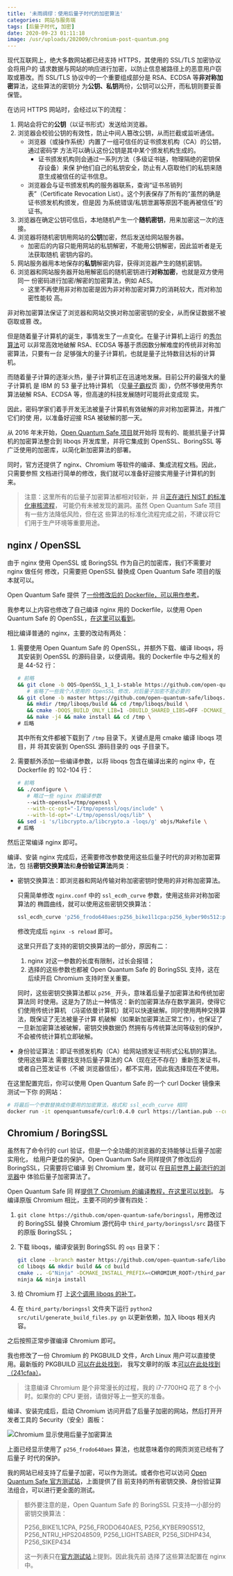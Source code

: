 ```yaml
---
title: '未雨绸缪：使用后量子时代的加密算法'
categories: 网站与服务端
tags: [后量子时代, 加密]
date: 2020-09-23 01:11:18
image: /usr/uploads/202009/chromium-post-quantum.png
---
```


现代互联网上，绝大多数网站都已经支持 HTTPS，其使用的 SSL/TLS 加密协议会将用户的
请求数据与网站的响应进行加密，以防止信息被路径上的恶意用户窃取或篡改。而 SSL/TLS
协议中的一个重要组成部分是 RSA、ECDSA 等**非对称加密**算法，这些算法的密钥分
为**公钥、私钥**两份，公钥可以公开，而私钥则要妥善保管。

在访问 HTTPS 网站时，会经过以下的流程：

1. 网站会将它的**公钥**（以证书形式）发送给浏览器。
2. 浏览器会校验公钥的有效性，防止中间人篡改公钥，从而拦截或监听通信。
   - 浏览器（或操作系统）内置了一组可信任的证书颁发机构（CA）的公钥，通过密码学
     方法可以确认这份公钥是其中某个颁发机构生成的。
     - 证书颁发机构则会通过一系列方法（多级证书链，物理隔绝的密钥保存设备）来保
       护他们自己的私钥安全，防止有人窃取他们的私钥来随意生成被信任的证书信息。
   - 浏览器会与证书颁发机构的服务器联系，查询“证书吊销列表”（Certificate
     Revocation List）。这个列表保存了所有的“虽然的确是证书颁发机构颁发，但是因
     为系统错误/私钥泄漏等原因不能再被信任”的证书。
3. 浏览器在确定公钥可信后，本地随机产生一个**随机密钥**，用来加密这一次的连接。
4. 浏览器将随机密钥用网站的**公钥**加密，然后发送给网站服务器。
   - 加密后的内容只能用网站的私钥解密，不能用公钥解密，因此监听者是无法获取随机
     密钥内容的。
5. 网站服务器用本地保存的**私钥**解密内容，获得浏览器产生的随机密钥。
6. 浏览器和网站服务器开始用解密后的随机密钥进行**对称加密**，也就是双方使用同一
   份密码进行加密/解密的加密算法，例如 AES。
   - 这里不再使用非对称加密是因为非对称加密对算力的消耗较大，而对称加密性能较
     高。

非对称加密算法保证了浏览器和网站交换对称加密密钥的安全，从而保证数据不被窃取或篡
改。

但是随着量子计算机的诞生，事情发生了一点变化。在量子计算机上运行
的[秀尔算法](https://zh.wikipedia.org/wiki/%E7%A7%80%E7%88%BE%E6%BC%94%E7%AE%97%E6%B3%95)可
以非常高效地破解 RSA、ECDSA 等基于质因数分解难度的传统非对称加密算法，只要有一台
足够强大的量子计算机，也就是量子比特数目达标的计算机。

而随着量子计算的逐渐火热，量子计算机正在迅速地发展。目前公开的最强大的量子计算机
是 IBM 的 53 量子比特计算机
（见[量子霸权](https://zh.wikipedia.org/wiki/%E9%87%8F%E5%AD%90%E9%9C%B8%E6%AC%8A)页
面），仍然不够使用秀尔算法破解 RSA、ECDSA 等，但高速的科技发展随时可能将此变成现
实。

因此，密码学家们着手开发无法被量子计算机有效破解的非对称加密算法，并推广它们的使
用，以准备好迎接 RSA 被破解的那一天。

从 2016 年末开始，[Open Quantum Safe 项目](https://openquantumsafe.org/)就开始将
现有的、能抵抗量子计算机的加密算法整合到 liboqs 开发库里，并将它集成到
OpenSSL、BoringSSL 等广泛使用的加密库，以简化新加密算法的部署。

同时，官方还提供了 nginx、Chromium 等软件的编译、集成流程文档。因此，只需要参照
文档进行简单的修改，我们就可以准备好迎接实用量子计算机的到来。

> 注意：这里所有的后量子加密算法都相对较新，并
> 且[正在进行 NIST 的标准化审核流程](https://csrc.nist.gov/Projects/post-quantum-cryptography/round-3-submissions)，
> 可能仍有未被发现的漏洞。虽然 Open Quantum Safe 项目有一些方法降低风险，但在这
> 些算法的标准化流程完成之前，不建议将它们用于生产环境等重要用途。

## nginx / OpenSSL

由于 nginx 使用 OpenSSL 或 BoringSSL 作为自己的加密库，我们不需要对 nginx 做任何
修改，只需要把 OpenSSL 替换成 Open Quantum Safe 项目的版本就可以。

Open Quantum Safe 提供
了[一份修改后的 Dockerfile，可以用作参考](https://github.com/open-quantum-safe/oqs-demos/tree/master/chromium)。

我参考以上内容也修改了自己编译 nginx 用的 Dockerfile，以使用 Open Quantum Safe
的
OpenSSL，[在这里可以看到](https://github.com/xddxdd/dockerfiles/blob/1195fb20a1dfcbcad0fa3c494fe7440841c35963/dockerfiles/nginx/template.Dockerfile)。

相比编译普通的 nginx，主要的改动有两处：

1. 需要使用 Open Quantum Safe 的 OpenSSL，并额外下载、编译 liboqs，将其安装到
   OpenSSL 的源码目录，以便调用。我的 Dockerfile 中与之相关的是 44-52 行：

   ```bash
   # 前略
   && git clone -b OQS-OpenSSL_1_1_1-stable https://github.com/open-quantum-safe/openssl.git \
      # 省略了一些我个人使用的 OpenSSL 修改，对后量子加密不是必要的
   && git clone -b master https://github.com/open-quantum-safe/liboqs.git \
      && mkdir /tmp/liboqs/build && cd /tmp/liboqs/build \
      && cmake -DOQS_BUILD_ONLY_LIB=1 -DBUILD_SHARED_LIBS=OFF -DCMAKE_INSTALL_PREFIX=/tmp/openssl/oqs .. \
      && make -j4 && make install && cd /tmp \
   # 后略
   ```

   其中所有文件都被下载到了 `/tmp` 目录下。关键点是用 cmake 编译 liboqs 项目，并
   将其安装到 OpenSSL 源码目录的 oqs 子目录下。

2. 需要额外添加一些编译参数，以将 liboqs 包含在编译出来的 nginx 中，在
   Dockerfile 的 102-104 行：

   ```bash
   # 前略
   && ./configure \
      # 略过一些 nginx 的编译参数
      --with-openssl=/tmp/openssl \
      --with-cc-opt="-I/tmp/openssl/oqs/include" \
      --with-ld-opt="-L/tmp/openssl/oqs/lib" \
   && sed -i 's/libcrypto.a/libcrypto.a -loqs/g' objs/Makefile \
   # 后略
   ```

然后正常编译 nginx 即可。

编译、安装 nginx 完成后，还需要修改参数使用这些后量子时代的非对称加密算法，包
括**密钥交换算法**和**身份验证算法**两类：

- 密钥交换算法：即浏览器和网站传输对称加密密钥时使用的非对称加密算法。

  只需简单修改 `nginx.conf` 中的 `ssl_ecdh_curve` 参数，使用这些非对称加密算法的
  椭圆曲线，就可以使用这些密钥交换算法：

  ```bash
  ssl_ecdh_curve 'p256_frodo640aes:p256_bike1l1cpa:p256_kyber90s512:p256_ntru_hps2048509:p256_lightsaber:p256_sidhp434:p256_sikep434:prime256v1:secp384r1:secp521r1';
  ```

  修改完成后 `nginx -s reload` 即可。

  这里只开启了支持的密钥交换算法的一部分，原因有二：

  1. nginx 对这一参数的长度有限制，过长会报错；
  2. 选择的这些参数也都被 Open Quantum Safe 的 BoringSSL 支持，这在后续开启
     Chromium 支持时至关重要。

  同时，这些密钥交换算法都以 `p256_` 开头，意味着后量子加密算法和传统加密算法同
  时使用。这是为了防止一种情况：新的加密算法存在数学漏洞，使得它们使用传统计算机
  （冯诺依曼计算机）就可以快速破解。同时使用两种交换算法，既保证了无法被量子计算
  机破解（如果新加密算法正常工作），也保证了一旦新加密算法被破解，密钥交换数据仍
  然拥有与传统算法同等级别的保护，不会被传统计算机立即破解。

- 身份验证算法：即证书颁发机构（CA）给网站颁发证书形式公私钥的算法。使用这些算法
  需要找支持后量子算法的 CA（现在还不存在）重新签发证书，或者自己签发证书（不被
  浏览器信任），都不实用，因此我选择现在不使用。

在这里配置完后，你可以使用 Open Quantum Safe 的一个 curl Docker 镜像来测试一下你
的网站：

```bash
# 将最后一个参数替换成你要用的加密算法，格式和 ssl_ecdh_curve 相同
docker run -it openquantumsafe/curl:0.4.0 curl https://lantian.pub --curves p256_frodo640aes
```

## Chromium / BoringSSL

虽然有了命令行的 curl 验证，但是一个全功能的浏览器的支持能够让后量子加密实用化，
给用户更佳的保护。Open Quantum Safe 同样提供了修改后的 BoringSSL，只需要将它编译
到 Chromium 里，就可以
在[目前世界上最流行的浏览器](https://gs.statcounter.com/browser-market-share)中
体验后量子加密算法了。

Open Quantum Safe 同
样[提供了 Chromium 的编译教程，在这里可以找到](https://github.com/open-quantum-safe/oqs-demos/tree/master/chromium)。
与编译原版 Chromium 相比，主要不同的步骤有四处：

1. `git clone https://github.com/open-quantum-safe/boringssl`，用修改过的
   BoringSSL 替换 Chromium 源代码中 `third_party/boringssl/src` 路径下的原版
   BoringSSL；
2. 下载 liboqs，编译安装到 BoringSSL 的 `oqs` 目录下：

   ```bash
   git clone --branch master https://github.com/open-quantum-safe/liboqs.git
   cd liboqs && mkdir build && cd build
   cmake .. -G"Ninja" -DCMAKE_INSTALL_PREFIX=<CHROMIUM_ROOT>/third_party/boringssl/src/oqs -DOQS_USE_OPENSSL=OFF
   ninja && ninja install
   ```

3. 给 Chromium 打
   上[这个调用 liboqs 的补丁](https://github.com/open-quantum-safe/oqs-demos/raw/master/chromium/oqs-mods.patch)。
4. 在 `third_party/boringssl` 文件夹下运行
   `python2 src/util/generate_build_files.py gn` 以更新依赖，加入 liboqs 相关内
   容。

之后按照正常步骤编译 Chromium 即可。

我也修改了一份 Chromium 的 PKGBUILD 文件，Arch Linux 用户可以直接使用。最新版的
PKGBUILD
[可以在此处找到](https://github.com/xddxdd/pkgbuild/tree/master/chromium-vaapi-oqs)，
我写文章时的版
本[可以在此处找到（241cfaa）](https://github.com/xddxdd/pkgbuild/tree/241cfaad1d4e0c245efdfb345d9245ef57a07c82/chromium-vaapi-oqs)。

> 注意编译 Chromium 是个非常漫长的过程，我的 i7-7700HQ 花了 8 个小时。如果你的
> CPU 更弱，请做好等上一整天的准备。

编译、安装完成后，启动 Chromium 访问开启了后量子加密的网站，然后打开开发者工具的
Security（安全）面板：

![Chromium 显示使用后量子加密算法](../../../../usr/uploads/202009/chromium-post-quantum.png)

上面已经显示使用了 `p256_frodo640aes` 算法，也就意味着你的网页浏览已经有了后量子
时代的保护。

我的网站已经支持了后量子加密，可以作为测试。或者你也可以访问
[Open Quantum Safe 官方测试站](https://test.openquantumsafe.org/)，上面提供了目
前支持的所有密钥交换、身份验证算法组合，可以进行更全面的测试。

> 额外要注意的是，Open Quantum Safe 的 BoringSSL 只支持一小部分的密钥交换算法：
>
> P256_BIKE1L1CPA, P256_FRODO640AES, P256_KYBER90S512, P256_NTRU_HPS2048509,
> P256_LIGHTSABER, P256_SIDHP434, P256_SIKEP434
>
> 这一列表只在[官方测试站](https://test.openquantumsafe.org/)上提到。因此我先前
> 选择了这些算法配置在 nginx 中。
